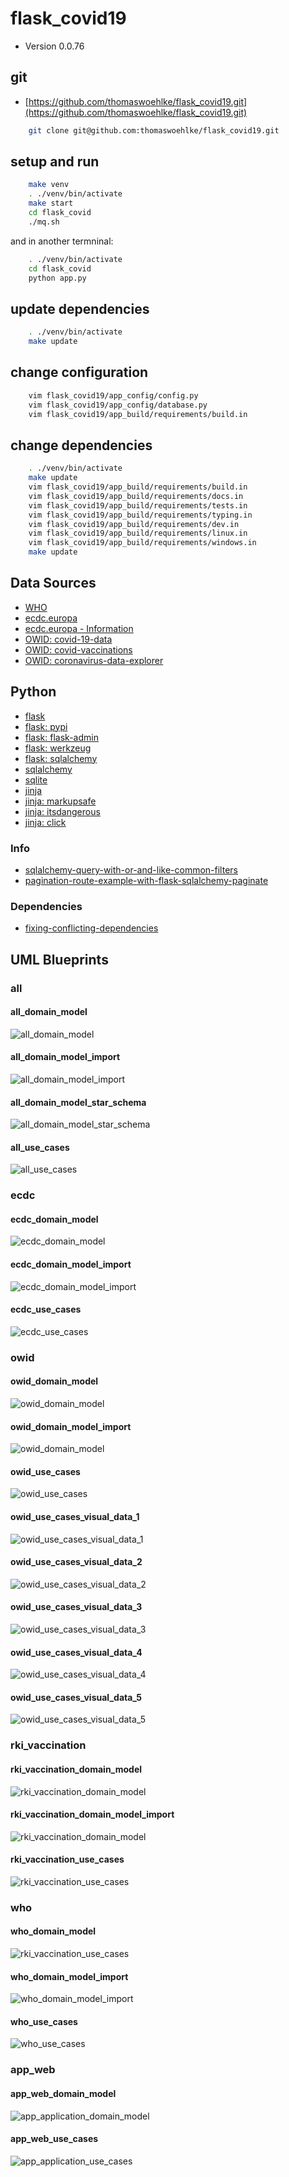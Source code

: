 # flask_covid19

* Version 0.0.76

## git

* [https://github.com/thomaswoehlke/flask_covid19.git](https://github.com/thomaswoehlke/flask_covid19.git)

````bash
    git clone git@github.com:thomaswoehlke/flask_covid19.git
````

## setup and run

````bash
    make venv
    . ./venv/bin/activate
    make start
    cd flask_covid
    ./mq.sh
````

and in another termninal:

````bash
    . ./venv/bin/activate
    cd flask_covid
    python app.py
````

## update dependencies

````bash
    . ./venv/bin/activate
    make update
 ````

## change configuration

````bash
    vim flask_covid19/app_config/config.py
    vim flask_covid19/app_config/database.py
    vim flask_covid19/app_build/requirements/build.in
````

## change dependencies

````bash
    . ./venv/bin/activate
    make update
    vim flask_covid19/app_build/requirements/build.in
    vim flask_covid19/app_build/requirements/docs.in
    vim flask_covid19/app_build/requirements/tests.in
    vim flask_covid19/app_build/requirements/typing.in
    vim flask_covid19/app_build/requirements/dev.in
    vim flask_covid19/app_build/requirements/linux.in
    vim flask_covid19/app_build/requirements/windows.in
    make update
````

## Data Sources

* [WHO](https://covid19.who.int/WHO-COVID-19-global-data.csv)
* [ecdc.europa](https://opendata.ecdc.europa.eu/covid19/casedistribution/csv)
* [ecdc.europa - Information](https://www.ecdc.europa.eu/en/publications-data/download-todays-data-geographic-distribution-covid-19-cases-worldwide)
* [OWID: covid-19-data](https://github.com/owid/covid-19-data)
* [OWID: covid-vaccinations](https://ourworldindata.org/covid-vaccinations)
* [OWID: coronavirus-data-explorer](https://ourworldindata.org/explorers/coronavirus-data-explorer)

## Python

* [flask](https://flask.palletsprojects.com/en/1.1.x/)
* [flask: pypi](https://pypi.org/project/Flask/)
* [flask: flask-admin](https://github.com/flask-admin/flask-admin/)
* [flask: werkzeug](https://werkzeug.palletsprojects.com/en/1.0.x/)
* [flask: sqlalchemy](https://flask.palletsprojects.com/en/1.1.x/patterns/sqlalchemy/)
* [sqlalchemy](https://docs.sqlalchemy.org/en/13/)
* [sqlite](https://sqlite.org/docs.html)
* [jinja](https://jinja.palletsprojects.com/en/2.11.x/)
* [jinja: markupsafe](https://palletsprojects.com/p/markupsafe/)
* [jinja: itsdangerous](https://palletsprojects.com/p/itsdangerous/)
* [jinja: click](https://palletsprojects.com/p/click/)

### Info

* [sqlalchemy-query-with-or-and-like-common-filters](http://www.leeladharan.com/sqlalchemy-query-with-or-and-like-common-filters)
* [pagination-route-example-with-flask-sqlalchemy-paginate](https://riptutorial.com/flask/example/22201/pagination-route-example-with-flask-sqlalchemy-paginate)

### Dependencies

* [fixing-conflicting-dependencies](https://pip.pypa.io/en/latest/user_guide/#fixing-conflicting-dependencies)

## UML Blueprints

### all

#### all_domain_model

![all_domain_model](docs/uml_blueprints/data_all/uml/img/all_domain_model.png)

#### all_domain_model_import

![all_domain_model_import](docs/uml_blueprints/data_all/uml/img/all_domain_model_import.png)

#### all_domain_model_star_schema

![all_domain_model_star_schema](docs/uml_blueprints/data_all/uml/img/all_domain_model_star_schema.png)

#### all_use_cases

![all_use_cases](docs/uml_blueprints/data_all/uml/img/all_use_cases.png)

### ecdc

#### ecdc_domain_model

![ecdc_domain_model](docs/uml_blueprints/data_ecdc/uml/img/ecdc_domain_model.png)

#### ecdc_domain_model_import

![ecdc_domain_model_import](docs/uml_blueprints/data_ecdc/uml/img/ecdc_domain_model_import.png)

#### ecdc_use_cases

![ecdc_use_cases](docs/uml_blueprints/data_ecdc/uml/img/ecdc_use_cases.png)

### owid

#### owid_domain_model

![owid_domain_model](docs/uml_blueprints/data_owid/uml/img/owid_domain_model.png)

#### owid_domain_model_import

![owid_domain_model](docs/uml_blueprints/data_owid/uml/img/owid_domain_model_import.png)

#### owid_use_cases

![owid_use_cases](docs/uml_blueprints/data_owid/uml/img/owid_use_cases.png)

#### owid_use_cases_visual_data_1

![owid_use_cases_visual_data_1](docs/uml_blueprints/data_owid/uml/use_cases__visual_data/img/owid_use_cases_visual_data_1.png)

#### owid_use_cases_visual_data_2

![owid_use_cases_visual_data_2](docs/uml_blueprints/data_owid/uml/use_cases__visual_data/img/owid_use_cases_visual_data_2.png)

#### owid_use_cases_visual_data_3

![owid_use_cases_visual_data_3](docs/uml_blueprints/data_owid/uml/use_cases__visual_data/img/owid_use_cases_visual_data_3.png)

#### owid_use_cases_visual_data_4

![owid_use_cases_visual_data_4](docs/uml_blueprints/data_owid/uml/use_cases__visual_data/img/owid_use_cases_visual_data_4.png)

#### owid_use_cases_visual_data_5

![owid_use_cases_visual_data_5](docs/uml_blueprints/data_owid/uml/use_cases__visual_data/img/owid_use_cases_visual_data_5.png)

### rki_vaccination

#### rki_vaccination_domain_model

![rki_vaccination_domain_model](docs/uml_blueprints/data_vaccination/uml/img/rki_vaccination_domain_model.png)

#### rki_vaccination_domain_model_import

![rki_vaccination_domain_model](docs/uml_blueprints/data_vaccination/uml/img/rki_vaccination_domain_model.png)

#### rki_vaccination_use_cases

![rki_vaccination_use_cases](docs/uml_blueprints/data_vaccination/uml/img/rki_vaccination_use_cases.png)

### who

#### who_domain_model

![rki_vaccination_use_cases](docs/uml_blueprints/data_vaccination/uml/img/rki_vaccination_use_cases.png)

#### who_domain_model_import

![who_domain_model_import](docs/uml_blueprints/data_who/uml/img/who_domain_model_import.png)

#### who_use_cases

![who_use_cases](docs/uml_blueprints/data_who/uml/img/who_use_cases.png)

### app_web

#### app_web_domain_model

![app_application_domain_model](docs/uml_blueprints/app_web/uml/img/app_application_domain_model.png)

#### app_web_use_cases

![app_application_use_cases](docs/uml_blueprints/app_web/uml/img/app_application_use_cases.png)
